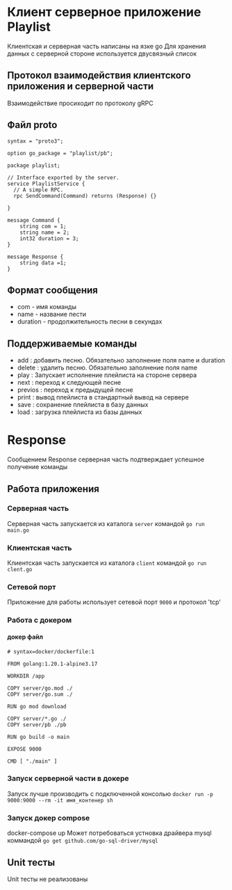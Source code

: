 # Клиент серверное приложение Playlist

Клиентская и серверная часть написаны на язке go
Для хранения данных с серверной стороне используется двусвязный список

## Протокол взаимодействия клиентского приложения и серверной части

Взаимодействие просиходит по протоколу gRPC

## Файл proto

```
syntax = "proto3";

option go_package = "playlist/pb";

package playlist;

// Interface exported by the server.
service PlaylistService {
  // A simple RPC.
  rpc SendCommand(Command) returns (Response) {}

}

message Command {
	string com = 1;
	string name = 2;
	int32 duration = 3;
}

message Response {
	string data =1;
}
```
## Формат сообщения
- com - имя команды
- name - название пести
- duration - продолжительность песни в секундах

## Поддерживаемые команды

- add : добавить песню. Обязательно заполнение поля name и duration
- delete : удалить песню. Обязательно заполнение поля name
- play : Запускает исполнение плейлиста на стороне сервера
- next : переход к следующей песне
- previos : переход к предыдущей песне
- print : вывод плейлиста в стандартный вывод на сервере
- save : сохранение плейлиста в базу данных
- load : загрузка плейлиста из базы данных
# Response
Сообщением  Response серверная часть подтверждает успешное получение команды

## Работа приложения
### Серверная часть 
Серверная часть запускается из каталога `server` командой 
`go run main.go`
### Клиентская часть
Клиентская часть запускается из каталога `client` командой 
`go run clent.go`
### Сетевой порт
Приложение для работы использует сетевой порт `9000` и протокол 'tcp'

### Работа с докером
#### докер файл
```
# syntax=docker/dockerfile:1

FROM golang:1.20.1-alpine3.17

WORKDIR /app

COPY server/go.mod ./
COPY server/go.sum ./

RUN go mod download

COPY server/*.go ./
COPY server/pb ./pb

RUN go build -o main

EXPOSE 9000

CMD [ "./main" ]
```
### Запуск серверной части в докере
Запуск лучше производить с подключенной консолью
`docker run -p 9000:9000 --rm -it имя_контенер sh`

### Запуск докер compose

docker-compose up
Может потребоваться устновка драйвера mysql коммандой
```go get github.com/go-sql-driver/mysql```


## Unit тесты
Unit тесты не реализованы

